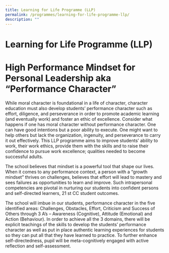 ```yaml
---
title: Learning for Life Programme (LLP)
permalink: /programmes/learning-for-life-programme-llp/
description: ""
---
```


# Learning for Life Programme (LLP)

# High Performance Mindset for Personal Leadership aka “Performance Character”

While moral character is foundational in a life of character, character education must also develop students’ performance character such as effort, diligence, and perseverance in order to promote academic learning (and eventually work) and foster an ethic of excellence. Consider what happens if one has moral character without performance character. One can have good intentions but a poor ability to execute. One might want to help others but lack the organization, ingenuity, and perseverance to carry it out effectively. This LLP programme aims to improve students’ ability to work, their work ethics, provide them with the skills and to raise their confidence to pursue work excellence; qualities needed to become successful adults.

The school believes that mindset is a powerful tool that shape our lives. When it comes to any performance context, a person with a “growth mindset” thrives on challenges, believes that effort will lead to mastery and sees failures as opportunities to learn and improve. Such intrapersonal competencies are pivotal in nurturing our students into confident persons and self-directed learners, 21 st CC student outcomes.

The school will imbue in our students, performance character in the five identified areas: Challenges, Obstacles, Effort, Criticism and Success of Others through 3 A’s – Awareness (Cognitive), Attitude (Emotional) and Action (Behaviour). In order to achieve all the 3 domains, there will be explicit teachings of the skills to develop the students’ performance character as well as put in place authentic learning experiences for students so they can put all that they have learned to practice. To further enhance self-directedness, pupil will be meta-cognitively engaged with active reflection and self-assessment.
